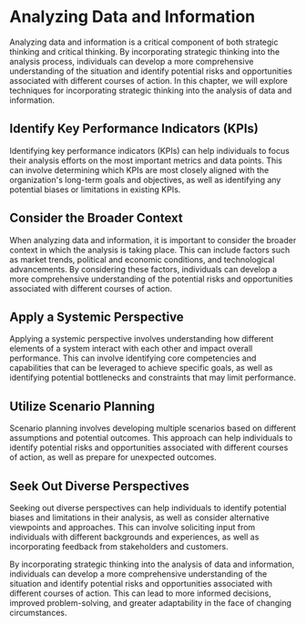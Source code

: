 # Analyzing Data and Information

Analyzing data and information is a critical component of both strategic thinking and critical thinking. By incorporating strategic thinking into the analysis process, individuals can develop a more comprehensive understanding of the situation and identify potential risks and opportunities associated with different courses of action. In this chapter, we will explore techniques for incorporating strategic thinking into the analysis of data and information.

Identify Key Performance Indicators (KPIs)
------------------------------------------

Identifying key performance indicators (KPIs) can help individuals to focus their analysis efforts on the most important metrics and data points. This can involve determining which KPIs are most closely aligned with the organization's long-term goals and objectives, as well as identifying any potential biases or limitations in existing KPIs.

Consider the Broader Context
----------------------------

When analyzing data and information, it is important to consider the broader context in which the analysis is taking place. This can include factors such as market trends, political and economic conditions, and technological advancements. By considering these factors, individuals can develop a more comprehensive understanding of the potential risks and opportunities associated with different courses of action.

Apply a Systemic Perspective
----------------------------

Applying a systemic perspective involves understanding how different elements of a system interact with each other and impact overall performance. This can involve identifying core competencies and capabilities that can be leveraged to achieve specific goals, as well as identifying potential bottlenecks and constraints that may limit performance.

Utilize Scenario Planning
-------------------------

Scenario planning involves developing multiple scenarios based on different assumptions and potential outcomes. This approach can help individuals to identify potential risks and opportunities associated with different courses of action, as well as prepare for unexpected outcomes.

Seek Out Diverse Perspectives
-----------------------------

Seeking out diverse perspectives can help individuals to identify potential biases and limitations in their analysis, as well as consider alternative viewpoints and approaches. This can involve soliciting input from individuals with different backgrounds and experiences, as well as incorporating feedback from stakeholders and customers.

By incorporating strategic thinking into the analysis of data and information, individuals can develop a more comprehensive understanding of the situation and identify potential risks and opportunities associated with different courses of action. This can lead to more informed decisions, improved problem-solving, and greater adaptability in the face of changing circumstances.
